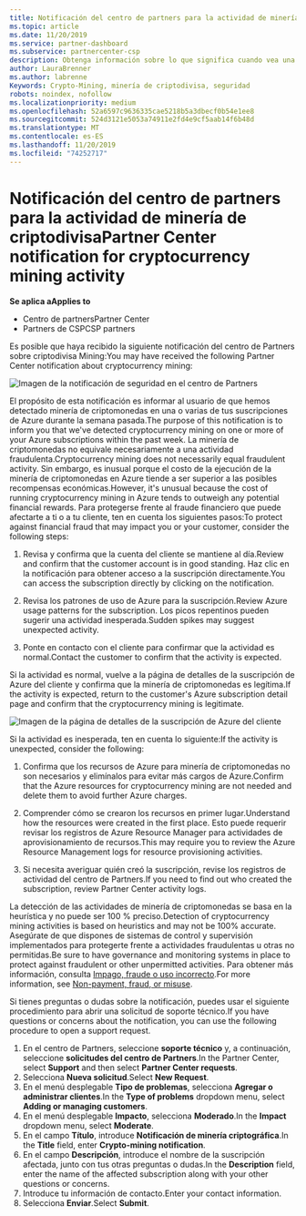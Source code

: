 ```yaml
---
title: Notificación del centro de partners para la actividad de minería de datos | Centro de Partners
ms.topic: article
ms.date: 11/20/2019
ms.service: partner-dashboard
ms.subservice: partnercenter-csp
description: Obtenga información sobre lo que significa cuando vea una notificación sobre la minería de datos de criptodivisa potencial (o la minería de datos de cifrado) en una o varias de sus suscripciones de Azure.
author: LauraBrenner
ms.author: labrenne
Keywords: Crypto-Mining, minería de criptodivisa, seguridad
robots: noindex, nofollow
ms.localizationpriority: medium
ms.openlocfilehash: 52a6597c9636335cae5218b5a3dbecf0b54e1ee8
ms.sourcegitcommit: 524d3121e5053a74911e2fd4e9cf5aab14f6b48d
ms.translationtype: MT
ms.contentlocale: es-ES
ms.lasthandoff: 11/20/2019
ms.locfileid: "74252717"
---
```

# <a name="partner-center-notification-for-cryptocurrency-mining-activity"></a><span data-ttu-id="6bda3-104">Notificación del centro de partners para la actividad de minería de criptodivisa</span><span class="sxs-lookup"><span data-stu-id="6bda3-104">Partner Center notification for cryptocurrency mining activity</span></span>

<span data-ttu-id="6bda3-105">**Se aplica a**</span><span class="sxs-lookup"><span data-stu-id="6bda3-105">**Applies to**</span></span>

-  <span data-ttu-id="6bda3-106">Centro de partners</span><span class="sxs-lookup"><span data-stu-id="6bda3-106">Partner Center</span></span>
-  <span data-ttu-id="6bda3-107">Partners de CSP</span><span class="sxs-lookup"><span data-stu-id="6bda3-107">CSP partners</span></span>

<span data-ttu-id="6bda3-108">Es posible que haya recibido la siguiente notificación del centro de Partners sobre criptodivisa Mining:</span><span class="sxs-lookup"><span data-stu-id="6bda3-108">You may have received the following Partner Center notification about cryptocurrency mining:</span></span>
 
![Imagen de la notificación de seguridad en el centro de Partners](images/crypto1.png)

<span data-ttu-id="6bda3-110">El propósito de esta notificación es informar al usuario de que hemos detectado minería de criptomonedas en una o varias de tus suscripciones de Azure durante la semana pasada.</span><span class="sxs-lookup"><span data-stu-id="6bda3-110">The purpose of this notification is to inform you that we've detected cryptocurrency mining on one or more of your Azure subscriptions within the past week.</span></span> <span data-ttu-id="6bda3-111">La minería de criptomonedas no equivale necesariamente a una actividad fraudulenta.</span><span class="sxs-lookup"><span data-stu-id="6bda3-111">Cryptocurrency mining does not necessarily equal fraudulent activity.</span></span> <span data-ttu-id="6bda3-112">Sin embargo, es inusual porque el costo de la ejecución de la minería de criptomonedas en Azure tiende a ser superior a las posibles recompensas económicas.</span><span class="sxs-lookup"><span data-stu-id="6bda3-112">However, it's unusual because the cost of running cryptocurrency mining in Azure tends to outweigh any potential financial rewards.</span></span> <span data-ttu-id="6bda3-113">Para protegerse frente al fraude financiero que puede afectarte a ti o a tu cliente, ten en cuenta los siguientes pasos:</span><span class="sxs-lookup"><span data-stu-id="6bda3-113">To protect against financial fraud that may impact you or your customer, consider the following steps:</span></span>

1.  <span data-ttu-id="6bda3-114">Revisa y confirma que la cuenta del cliente se mantiene al día.</span><span class="sxs-lookup"><span data-stu-id="6bda3-114">Review and confirm that the customer account is in good standing.</span></span> <span data-ttu-id="6bda3-115">Haz clic en la notificación para obtener acceso a la suscripción directamente.</span><span class="sxs-lookup"><span data-stu-id="6bda3-115">You can access the subscription directly by clicking on the notification.</span></span>

2.  <span data-ttu-id="6bda3-116">Revisa los patrones de uso de Azure para la suscripción.</span><span class="sxs-lookup"><span data-stu-id="6bda3-116">Review Azure usage patterns for the subscription.</span></span> <span data-ttu-id="6bda3-117">Los picos repentinos pueden sugerir una actividad inesperada.</span><span class="sxs-lookup"><span data-stu-id="6bda3-117">Sudden spikes may suggest unexpected activity.</span></span>

3.  <span data-ttu-id="6bda3-118">Ponte en contacto con el cliente para confirmar que la actividad es normal.</span><span class="sxs-lookup"><span data-stu-id="6bda3-118">Contact the customer to confirm that the activity is expected.</span></span>

<span data-ttu-id="6bda3-119">Si la actividad es normal, vuelve a la página de detalles de la suscripción de Azure del cliente y confirma que la minería de criptomonedas es legítima.</span><span class="sxs-lookup"><span data-stu-id="6bda3-119">If the activity is expected, return to the customer's Azure subscription detail page and confirm that the cryptocurrency mining is legitimate.</span></span> 


![Imagen de la página de detalles de la suscripción de Azure del cliente](images/crypto2.png)

<span data-ttu-id="6bda3-121">Si la actividad es inesperada, ten en cuenta lo siguiente:</span><span class="sxs-lookup"><span data-stu-id="6bda3-121">If the activity is unexpected, consider the following:</span></span>

1.  <span data-ttu-id="6bda3-122">Confirma que los recursos de Azure para minería de criptomonedas no son necesarios y elimínalos para evitar más cargos de Azure.</span><span class="sxs-lookup"><span data-stu-id="6bda3-122">Confirm that the Azure resources for cryptocurrency mining are not needed and delete them to avoid further Azure charges.</span></span>

2.  <span data-ttu-id="6bda3-123">Comprender cómo se crearon los recursos en primer lugar.</span><span class="sxs-lookup"><span data-stu-id="6bda3-123">Understand how the resources were created in the first place.</span></span> <span data-ttu-id="6bda3-124">Esto puede requerir revisar los registros de Azure Resource Manager para actividades de aprovisionamiento de recursos.</span><span class="sxs-lookup"><span data-stu-id="6bda3-124">This may require you to review the Azure Resource Management logs for resource provisioning activities.</span></span>

3.  <span data-ttu-id="6bda3-125">Si necesita averiguar quién creó la suscripción, revise los registros de actividad del centro de Partners.</span><span class="sxs-lookup"><span data-stu-id="6bda3-125">If you need to find out who created the subscription, review Partner Center activity logs.</span></span>

<span data-ttu-id="6bda3-126">La detección de las actividades de minería de criptomonedas se basa en la heurística y no puede ser 100 % preciso.</span><span class="sxs-lookup"><span data-stu-id="6bda3-126">Detection of cryptocurrency mining activities is based on heuristics and may not be 100% accurate.</span></span> <span data-ttu-id="6bda3-127">Asegúrate de que dispones de sistemas de control y supervisión implementados para protegerte frente a actividades fraudulentas u otras no permitidas.</span><span class="sxs-lookup"><span data-stu-id="6bda3-127">Be sure to have governance and monitoring systems in place to protect against fraudulent or other unpermitted activities.</span></span> <span data-ttu-id="6bda3-128">Para obtener más información, consulta [Impago, fraude o uso incorrecto](https://docs.microsoft.com/partner-center/non-payment--fraud--or-misuse).</span><span class="sxs-lookup"><span data-stu-id="6bda3-128">For more information, see [Non-payment, fraud, or misuse](https://docs.microsoft.com/partner-center/non-payment--fraud--or-misuse).</span></span>

<span data-ttu-id="6bda3-129">Si tienes preguntas o dudas sobre la notificación, puedes usar el siguiente procedimiento para abrir una solicitud de soporte técnico.</span><span class="sxs-lookup"><span data-stu-id="6bda3-129">If you have questions or concerns about the notification, you can use the following procedure to open a support request.</span></span>

1.  <span data-ttu-id="6bda3-130">En el centro de Partners, seleccione **soporte técnico** y, a continuación, seleccione **solicitudes del centro de Partners**.</span><span class="sxs-lookup"><span data-stu-id="6bda3-130">In the Partner Center, select **Support** and then select **Partner Center requests**.</span></span>
3.  <span data-ttu-id="6bda3-131">Selecciona **Nueva solicitud**.</span><span class="sxs-lookup"><span data-stu-id="6bda3-131">Select **New Request**.</span></span> 
4.  <span data-ttu-id="6bda3-132">En el menú desplegable **Tipo de problemas**, selecciona **Agregar o administrar clientes**.</span><span class="sxs-lookup"><span data-stu-id="6bda3-132">In the **Type of problems** dropdown menu, select **Adding or managing customers**.</span></span>
5.  <span data-ttu-id="6bda3-133">En el menú desplegable **Impacto**, selecciona **Moderado**.</span><span class="sxs-lookup"><span data-stu-id="6bda3-133">In the **Impact** dropdown menu, select **Moderate**.</span></span>
6.  <span data-ttu-id="6bda3-134">En el campo **Título**, introduce **Notificación de minería criptográfica**.</span><span class="sxs-lookup"><span data-stu-id="6bda3-134">In the **Title** field, enter **Crypto-mining notification**.</span></span>
7.  <span data-ttu-id="6bda3-135">En el campo **Descripción**, introduce el nombre de la suscripción afectada, junto con tus otras preguntas o dudas.</span><span class="sxs-lookup"><span data-stu-id="6bda3-135">In the **Description** field, enter the name of the affected subscription along with your other questions or concerns.</span></span> 
8.  <span data-ttu-id="6bda3-136">Introduce tu información de contacto.</span><span class="sxs-lookup"><span data-stu-id="6bda3-136">Enter your contact information.</span></span>
9.  <span data-ttu-id="6bda3-137">Selecciona **Enviar**.</span><span class="sxs-lookup"><span data-stu-id="6bda3-137">Select **Submit**.</span></span>




